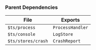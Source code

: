 ### Parent Dependencies

| File | Exports |
| ---- | ------- |
| `$ts/process` | `ProcessHandler` |
| `$ts/console` | `LogStore` |
| `$ts/stores/crash` | `CrashReport` |
